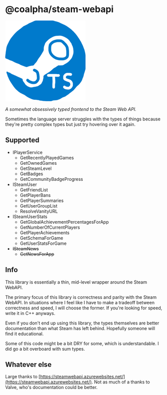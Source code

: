 # @coalpha/steam-webapi

![If anyone wants to make me an icon, I'd be glad](misc/icon.png)

*A somewhat obsessively typed frontend to the Steam Web API.*

Sometimes the language server struggles with the types of things because they're
pretty complex types but just try hovering over it again.

## Supported

- IPlayerService
   - GetRecentlyPlayedGames
   - GetOwnedGames
   - GetSteamLevel
   - GetBadges
   - GetCommunityBadgeProgress
- ISteamUser
   - GetFriendList
   - GetPlayerBans
   - GetPlayerSummaries
   - GetUserGroupList
   - ResolveVanityURL
- ISteamUserStats
   - GetGlobalAchievementPercentagesForApp
   - GetNumberOfCurrentPlayers
   - GetPlayerAchievements
   - GetSchemaForGame
   - GetUserStatsForGame
- ~~ISteamNews~~
   - ~~GetNewsForApp~~

## Info

This library is essentially a thin, mid-level wrapper around the Steam WebAPI.

The primary focus of this library is correctness and parity with the Steam
WebAPI. In situations where I feel like I have to make a tradeoff between
correctness and speed, I will choose the former. If you're looking for speed,
write it in C++ anyways.

Even if you don't end up using this library, the types themselves are better
documentation than what Steam has left behind. Hopefully someone will find it
educational.

Some of this code might be a bit DRY for some, which is understandable. I did go a bit overboard with sum types.

## Whatever else

Large thanks to [https://steamwebapi.azurewebsites.net/](https://steamwebapi.azurewebsites.net/).
Not as much of a thanks to Valve, who's documentation could be better.

